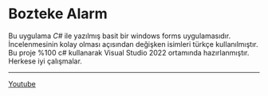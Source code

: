# Bozteke Alarm

Bu uygulama *C#* ile yazılmış basit bir windows forms uygulamasıdır. İncelenmesinin kolay olması açısından değişken isimleri türkçe kullanılmıştır.  
Bu proje %100 c# kullanarak Visual Studio 2022 ortamında hazırlanmıştır.  
Herkese iyi çalışmalar.  
  
---  
  
[Youtube](https://www.youtube.com/c/burakboztekemusic/)
